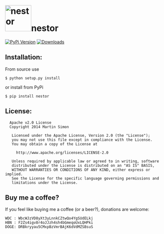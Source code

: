 <h1><img src="https://raw.githubusercontent.com/c0ding/nestor/master/doc/nestor.png" height=85 alt="nestor" title="coinmarketcap">nestor</h1>

[![PyPi Version](http://img.shields.io/pypi/v/nestor.svg)](https://pypi.python.org/pypi/nestor/)   [![Downloads](http://img.shields.io/pypi/dm/nestor.svg)](https://pypi.python.org/pypi/nestor/)


## Installation:

From source use

    $ python setup.py install

or install from PyPi

    $ pip install nestor

## License:

```
  Apache v2.0 License
  Copyright 2014 Martin Simon

   Licensed under the Apache License, Version 2.0 (the "License");
   you may not use this file except in compliance with the License.
   You may obtain a copy of the License at

     http://www.apache.org/licenses/LICENSE-2.0

   Unless required by applicable law or agreed to in writing, software
   distributed under the License is distributed on an "AS IS" BASIS,
   WITHOUT WARRANTIES OR CONDITIONS OF ANY KIND, either express or implied.
   See the License for the specific language governing permissions and
   limitations under the License.

```

## Buy me a coffee?

If you feel like buying me a coffee (or a beer?), donations are welcome:

```
WDC : WbcWJzVD8yXt3yLnnkCZtwQo4YgSUdELkj
HBN : F2Zs4igv8r4oJJzh4sh4bGmeqoUxLQHPki
DOGE: DRBkryyau5CMxpBzVmrBAjK6dVdMZSBsuS
```
